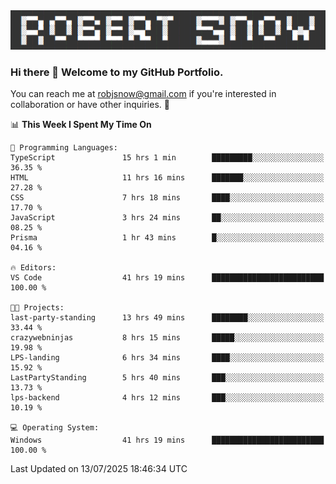 <img alt="myname" src="assets/name.png" />

### Hi there 👋 Welcome to my GitHub Portfolio.
You can reach me at robjsnow@gmail.com if you're interested in collaboration or have other inquiries.  :briefcase:



<!--START_SECTION:waka-->
📊 **This Week I Spent My Time On** 

```text
💬 Programming Languages: 
TypeScript               15 hrs 1 min        █████████░░░░░░░░░░░░░░░░   36.35 % 
HTML                     11 hrs 16 mins      ███████░░░░░░░░░░░░░░░░░░   27.28 % 
CSS                      7 hrs 18 mins       ████░░░░░░░░░░░░░░░░░░░░░   17.70 % 
JavaScript               3 hrs 24 mins       ██░░░░░░░░░░░░░░░░░░░░░░░   08.25 % 
Prisma                   1 hr 43 mins        █░░░░░░░░░░░░░░░░░░░░░░░░   04.16 % 

🔥 Editors: 
VS Code                  41 hrs 19 mins      █████████████████████████   100.00 % 

🐱‍💻 Projects: 
last-party-standing      13 hrs 49 mins      ████████░░░░░░░░░░░░░░░░░   33.44 % 
crazywebninjas           8 hrs 15 mins       █████░░░░░░░░░░░░░░░░░░░░   19.98 % 
LPS-landing              6 hrs 34 mins       ████░░░░░░░░░░░░░░░░░░░░░   15.92 % 
LastPartyStanding        5 hrs 40 mins       ███░░░░░░░░░░░░░░░░░░░░░░   13.73 % 
lps-backend              4 hrs 12 mins       ███░░░░░░░░░░░░░░░░░░░░░░   10.19 % 

💻 Operating System: 
Windows                  41 hrs 19 mins      █████████████████████████   100.00 % 
```


 Last Updated on 13/07/2025 18:46:34 UTC
<!--END_SECTION:waka-->

<!--
**robjsnow/robjsnow** is a ✨ _special_ ✨ repository because its `README.md` (this file) appears on your GitHub profile.

Here are some ideas to get you started:

- 🔭 I’m currently working on ...
- 🌱 I’m currently learning ...
- 👯 I’m looking to collaborate on ...
- 🤔 I’m looking for help with ...
- 💬 Ask me about ...
- 📫 How to reach me: ...
- 😄 Pronouns: ...
- ⚡ Fun fact: ...
-->

